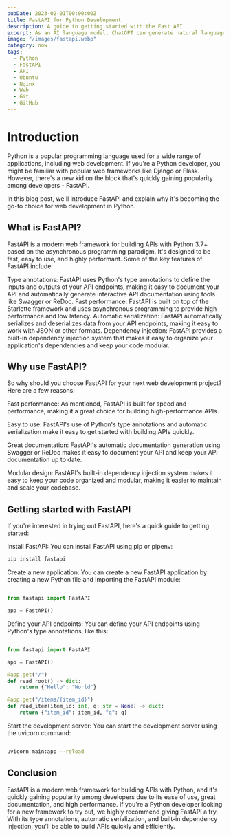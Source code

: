```yaml
---
pubDate: 2023-02-01T00:00:00Z
title: FastAPI for Python Development
description: A guide to getting started with the Fast API.
excerpt: As an AI language model, ChatGPT can generate natural language text in response to prompts given to it.
image: "/images/fastapi.webp"
category: now
tags:
  - Python
  - FastAPI
  - API
  - Ubuntu
  - Nginx
  - Web
  - Git
  - GitHub
---
```


# Introduction

Python is a popular programming language used for a wide range of applications, including web development. If you're a Python developer, you might be familiar with popular web frameworks like Django or Flask. However, there's a new kid on the block that's quickly gaining popularity among developers - FastAPI.

In this blog post, we'll introduce FastAPI and explain why it's becoming the go-to choice for web development in Python.

## What is FastAPI?

FastAPI is a modern web framework for building APIs with Python 3.7+ based on the asynchronous programming paradigm. It's designed to be fast, easy to use, and highly performant. Some of the key features of FastAPI include:

Type annotations: FastAPI uses Python's type annotations to define the inputs and outputs of your API endpoints, making it easy to document your API and automatically generate interactive API documentation using tools like Swagger or ReDoc.
Fast performance: FastAPI is built on top of the Starlette framework and uses asynchronous programming to provide high performance and low latency.
Automatic serialization: FastAPI automatically serializes and deserializes data from your API endpoints, making it easy to work with JSON or other formats.
Dependency injection: FastAPI provides a built-in dependency injection system that makes it easy to organize your application's dependencies and keep your code modular.

## Why use FastAPI?

So why should you choose FastAPI for your next web development project? Here are a few reasons:

Fast performance: As mentioned, FastAPI is built for speed and performance, making it a great choice for building high-performance APIs.

Easy to use: FastAPI's use of Python's type annotations and automatic serialization make it easy to get started with building APIs quickly.

Great documentation: FastAPI's automatic documentation generation using Swagger or ReDoc makes it easy to document your API and keep your API documentation up to date.

Modular design: FastAPI's built-in dependency injection system makes it easy to keep your code organized and modular, making it easier to maintain and scale your codebase.

## Getting started with FastAPI

If you're interested in trying out FastAPI, here's a quick guide to getting started:

Install FastAPI: You can install FastAPI using pip or pipenv:

```bash
pip install fastapi
```

Create a new application: You can create a new FastAPI application by creating a new Python file and importing the FastAPI module:

```python

from fastapi import FastAPI

app = FastAPI()
```

Define your API endpoints: You can define your API endpoints using Python's type annotations, like this:

```python

from fastapi import FastAPI

app = FastAPI()

@app.get("/")
def read_root() -> dict:
    return {"Hello": "World"}

@app.get("/items/{item_id}")
def read_item(item_id: int, q: str = None) -> dict:
    return {"item_id": item_id, "q": q}

```

Start the development server: You can start the development server using the uvicorn command:

```bash

uvicorn main:app --reload
```

## Conclusion

FastAPI is a modern web framework for building APIs with Python, and it's quickly gaining popularity among developers due to its ease of use, great documentation, and high performance. If you're a Python developer looking for a new framework to try out, we highly recommend giving FastAPI a try. With its type annotations, automatic serialization, and built-in dependency injection, you'll be able to build APIs quickly and efficiently.
